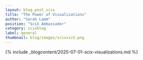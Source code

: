 ```yaml
---
layout: blog_post_scix
title: "The Power of Visualizations"
author: "Sarah Lamm"
position: "SciX Ambassador"
category: scixblog
label: general
thumbnail: blog/images/scixviz3.png
---
```


{% include _blogcontent/2025-07-01-scix-visualizations.md %}
